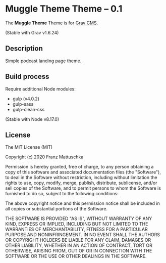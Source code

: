 # Muggle Theme Theme – 0.1

The **Muggle Theme** Theme is for [Grav CMS](http://github.com/getgrav/grav).

(Stable with Grav v1.6.24)

## Description

Simple podcast landing page theme.

## Build process

Require additional Node modules: 
- gulp (v4.0.2)
- gulp-sass 
- gulp-clean-css

(Stable with Node v8.17.0)

## License

The MIT License (MIT)

Copyright (c) 2020 Franz Mattuschka

Permission is hereby granted, free of charge, to any person obtaining a copy
of this software and associated documentation files (the "Software"), to deal
in the Software without restriction, including without limitation the rights
to use, copy, modify, merge, publish, distribute, sublicense, and/or sell
copies of the Software, and to permit persons to whom the Software is
furnished to do so, subject to the following conditions:

The above copyright notice and this permission notice shall be included in all
copies or substantial portions of the Software.

THE SOFTWARE IS PROVIDED "AS IS", WITHOUT WARRANTY OF ANY KIND, EXPRESS OR
IMPLIED, INCLUDING BUT NOT LIMITED TO THE WARRANTIES OF MERCHANTABILITY,
FITNESS FOR A PARTICULAR PURPOSE AND NONINFRINGEMENT. IN NO EVENT SHALL THE
AUTHORS OR COPYRIGHT HOLDERS BE LIABLE FOR ANY CLAIM, DAMAGES OR OTHER
LIABILITY, WHETHER IN AN ACTION OF CONTRACT, TORT OR OTHERWISE, ARISING FROM,
OUT OF OR IN CONNECTION WITH THE SOFTWARE OR THE USE OR OTHER DEALINGS IN THE
SOFTWARE.

